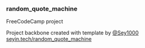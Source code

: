 ### random_quote_machine
FreeCodeCamp project

Project backbone created with template by [@Sey1000](https://github.com/Sey1000/new_fcc)  
[seyin.tech/random_quote_machine](http://seyin.tech/random_quote_machine)